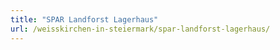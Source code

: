 ```yaml
---
title: "SPAR Landforst Lagerhaus"
url: /weisskirchen-in-steiermark/spar-landforst-lagerhaus/
---
```

